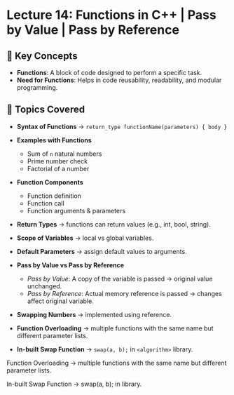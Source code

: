 # Lecture 14: Functions in C++ | Pass by Value | Pass by Reference

## 🔹 Key Concepts
- **Functions**: A block of code designed to perform a specific task.  
- **Need for Functions**: Helps in code reusability, readability, and modular programming.  

## 🔹 Topics Covered
- **Syntax of Functions** → `return_type functionName(parameters) { body }`  

- **Examples with Functions**
  - Sum of `n` natural numbers  
  - Prime number check  
  - Factorial of a number  

- **Function Components**
  - Function definition  
  - Function call  
  - Function arguments & parameters  

- **Return Types** → functions can return values (e.g., int, bool, string).  
- **Scope of Variables** → local vs global variables.  
- **Default Parameters** → assign default values to arguments.  

- **Pass by Value vs Pass by Reference**
  - *Pass by Value*: A copy of the variable is passed → original value unchanged.  
  - *Pass by Reference*: Actual memory reference is passed → changes affect original variable.  

- **Swapping Numbers** → implemented using reference.  
- **Function Overloading** → multiple functions with the same name but different parameter lists.  
- **In-built Swap Function** → `swap(a, b);` in `<algorithm>` library.  


Function Overloading → multiple functions with the same name but different parameter lists.

In-built Swap Function → swap(a, b); in <algorithm> library.
